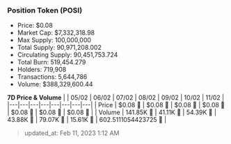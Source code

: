 
  ### Position Token (POSI)
  - Price: $0.08
  - Market Cap: $7,332,318.98
  - Max Supply: 100,000,000
  - Total Supply: 90,971,208.002
  - Circulating Supply: 90,451,753.724
  - Total Burn: 519,454.279
  - Holders: 719,908
  - Transactions: 5,644,786
  - Volume: $388,329,600.44

  **7D Price & Volume**
  | | 05&#x2F;02 | 06&#x2F;02 | 07&#x2F;02 | 08&#x2F;02 | 09&#x2F;02 | 10&#x2F;02 | 11&#x2F;02 |
  |---|---|---|---|---|---|---|---|
  | Price | $0.08 🔻 | $0.08 🔻 | $0.08 🚀 | $0.08 🚀 | $0.08 🔻 | $0.08 🚀 | $0.08 🚀 |
  | Volume | 141.85K 🚀 | 41.11K 🔻 | 54.39K 🚀 | 43.88K 🔻 | 79.07K 🚀 | 15.61K 🔻 | 602.5111054423725 🔻 |

  > updated_at: Feb 11, 2023 1:12 AM
